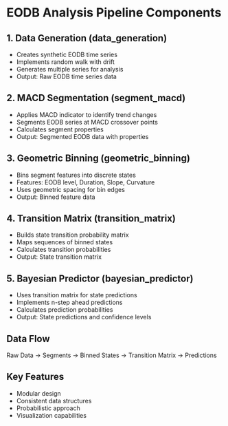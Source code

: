 # EODB Analysis Pipeline Components

## 1. Data Generation (data_generation)
- Creates synthetic EODB time series
- Implements random walk with drift
- Generates multiple series for analysis
- Output: Raw EODB time series data

## 2. MACD Segmentation (segment_macd)
- Applies MACD indicator to identify trend changes
- Segments EODB series at MACD crossover points
- Calculates segment properties
- Output: Segmented EODB data with properties

## 3. Geometric Binning (geometric_binning)
- Bins segment features into discrete states
- Features: EODB level, Duration, Slope, Curvature
- Uses geometric spacing for bin edges
- Output: Binned feature data

## 4. Transition Matrix (transition_matrix)
- Builds state transition probability matrix
- Maps sequences of binned states
- Calculates transition probabilities
- Output: State transition matrix

## 5. Bayesian Predictor (bayesian_predictor)
- Uses transition matrix for state predictions
- Implements n-step ahead predictions
- Calculates prediction probabilities
- Output: State predictions and confidence levels

## Data Flow
Raw Data → Segments → Binned States → Transition Matrix → Predictions

## Key Features
- Modular design
- Consistent data structures
- Probabilistic approach
- Visualization capabilities
